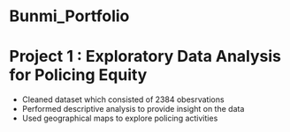 # Bunmi_Portfolio
# Project 1 : Exploratory Data Analysis for Policing Equity
* Cleaned dataset which consisted of 2384 obesrvations 
* Performed descriptive analysis to provide insight on the data
* Used geographical maps to explore policing activities 
